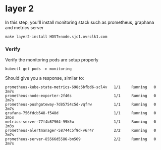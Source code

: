 # layer 2

In this step, you'll install monitoring stack such as prometheus, graphana and metrics server

```
make layer2-install HOST=node.sjc1.ovrclk1.com
```

### Verify

Verify the monitoring pods are setup properly

```
kubectl get pods -n monitoring
```

Should give you a response, similar to:

```
prometheus-kube-state-metrics-698c5bfbd6-scl4v   1/1     Running   0          2m7s
prometheus-node-exporter-2f46s                   1/1     Running   0          2m7s
prometheus-pushgateway-7d85754c5d-vqfrw          1/1     Running   0          2m7s
grafana-756fdcb548-f548d                         1/1     Running   0          2m5s
metrics-server-77f4b87964-99k5w                  1/1     Running   0          2m3s
prometheus-alertmanager-58744c5f9d-v6r4r         2/2     Running   0          2m7s
prometheus-server-85566d5586-bm569               2/2     Running   0          2m7s
```
